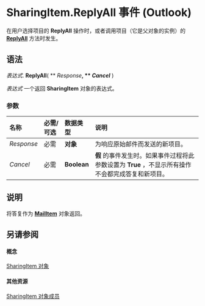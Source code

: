 
# SharingItem.ReplyAll 事件 (Outlook)

在用户选择项目的  **ReplyAll** 操作时，或者调用项目（它是父对象的实例）的 **[ReplyAll](4b187ecf-c2a6-0f4a-77df-dcf86a31f3a4.md)** 方法时发生。


## 语法

 _表达式_. **ReplyAll**( ** _Response_**, ** _Cancel_** )

 _表达式_ 一个返回 **SharingItem** 对象的表达式。


### 参数



|**名称**|**必需/可选**|**数据类型**|**说明**|
|:-----|:-----|:-----|:-----|
| _Response_|必需|**对象**|为响应原始邮件而发送的新项目。|
| _Cancel_|必需|**Boolean**|**假** 的事件发生时。如果事件过程将此参数设置为 **True** ，不显示所有操作不会都完成答复和新项目。|

## 说明

将答复作为  **[MailItem](14197346-05d2-0250-fa4c-4a6b07daf25f.md)** 对象返回。


## 另请参阅


#### 概念


[SharingItem 对象](63dd3451-44f3-7cc4-c6e2-7dad5835a7d2.md)
#### 其他资源


[SharingItem 对象成员](719ad60e-2242-2c54-778f-006b61690389.md)